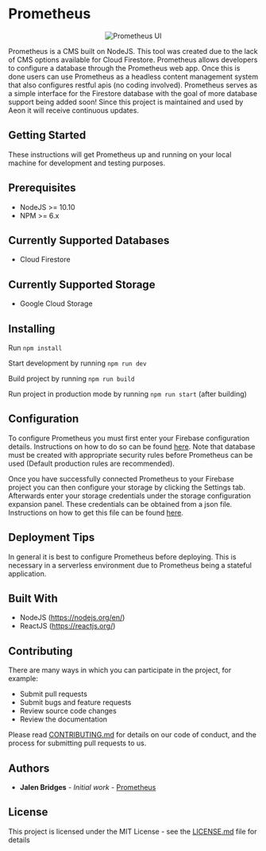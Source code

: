# Prometheus

<p align="center">
  <img alt="Prometheus UI" src="https://user-images.githubusercontent.com/34227411/88206375-c46acd00-cc13-11ea-8f60-f8564ab6c185.png">
</p>

Prometheus is a CMS built on NodeJS. This tool was created due to the lack of CMS options available for Cloud Firestore. Prometheus allows developers to configure a database through the Prometheus web app. Once this is done users can use Prometheus as a headless content management system that also configures restful apis (no coding involved). Prometheus serves as a simple interface for the Firestore database with the goal of more database support being added soon! Since this project is maintained and used by Aeon it will receive continuous updates.

## Getting Started

These instructions will get Prometheus up and running on your local machine for development and testing purposes.

## Prerequisites

- NodeJS >= 10.10
- NPM >= 6.x

## Currently Supported Databases

- Cloud Firestore

## Currently Supported Storage

- Google Cloud Storage

## Installing

Run `npm install`

Start development by running `npm run dev`

Build project by running `npm run build`

Run project in production mode by running `npm run start` (after building)

## Configuration

To configure Prometheus you must first enter your Firebase configuration details. Instructions on how to do so can be found [here](https://firebase.google.com/docs/web/setup). Note that database must be created with appropriate security rules before Prometheus can be used (Default production rules are recommended).

Once you have successfully connected Prometheus to your Firebase project you can then configure your storage by clicking the Settings tab. Afterwards enter your storage credentials under the storage configuration expansion panel. These credentials can be obtained from a json file. Instructions on how to get this file can be found [here](https://cloud.google.com/iam/docs/creating-managing-service-account-keys).

## Deployment Tips

In general it is best to configure Prometheus before deploying. This is necessary in a serverless environment due to Prometheus being a stateful application.

## Built With

- NodeJS (https://nodejs.org/en/)
- ReactJS (https://reactjs.org/)

## Contributing

There are many ways in which you can participate in the project, for example:

- Submit pull requests
- Submit bugs and feature requests
- Review source code changes
- Review the documentation

Please read [CONTRIBUTING.md](CONTRIBUTING.md) for details on our code of conduct, and the process for submitting pull requests to us.

## Authors

- **Jalen Bridges** - _Initial work_ - [Prometheus](https://github.com/aeon-software/prometheus)

## License

This project is licensed under the MIT License - see the [LICENSE.md](LICENSE.md) file for details
